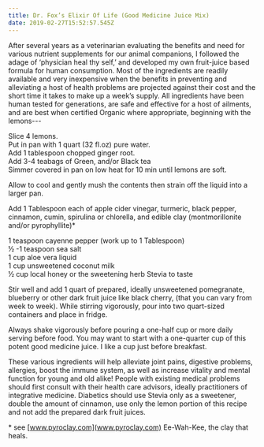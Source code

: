 ```yaml
---
title: Dr. Fox’s Elixir Of Life (Good Medicine Juice Mix)
date: 2019-02-27T15:52:57.545Z
---
```

After several years as a veterinarian evaluating the benefits and need for various nutrient supplements for our animal companions, I followed the adage of ‘physician heal thy self,’ and developed my own fruit-juice based formula for human consumption. Most of the ingredients are readily available and very inexpensive when the benefits in preventing and alleviating a host of health problems are projected against their cost and the short time it takes to make up a week’s supply. All ingredients have been human tested for generations, are safe and effective for a host of ailments, and are best when certified Organic where appropriate, beginning with the lemons---

Slice 4 lemons.\
Put in pan with 1 quart (32 fl.oz) pure water.\
Add 1 tablespoon chopped ginger root.\
Add 3-4 teabags of Green, and/or Black tea\
Simmer covered in pan on low heat for 10 min until lemons are soft.

Allow to cool and gently mush the contents then strain off the liquid into a larger pan.

Add 1 Tablespoon each of apple cider vinegar, turmeric, black pepper, cinnamon, cumin, spirulina or chlorella, and edible clay (montmorillonite and/or pyrophyllite)*

1 teaspoon cayenne pepper (work up to 1 Tablespoon)\
½ -1 teaspoon sea salt\
1 cup aloe vera liquid\
1 cup unsweetened coconut milk\
½ cup local honey or the sweetening herb Stevia to taste

Stir well and add 1 quart of prepared, ideally unsweetened pomegranate, blueberry or other dark fruit juice like black cherry, (that you can vary from week to week). While stirring vigorously, pour into two quart-sized containers and place in fridge.

Always shake vigorously before pouring a one-half cup or more daily serving before food. You may want to start with a one-quarter cup of this potent good medicine juice. I like a cup just before breakfast.

These various ingredients will help alleviate joint pains, digestive problems, allergies, boost the immune system, as well as increase vitality and mental function for young and old alike! People with existing medical problems should first consult with their health care advisors, ideally practitioners of integrative medicine. Diabetics should use Stevia only as a sweetener, double the amount of cinnamon, use only the lemon portion of this recipe and not add the prepared dark fruit juices.

\* see [www.pyroclay.com](www.pyroclay.com) Ee-Wah-Kee, the clay that heals.
